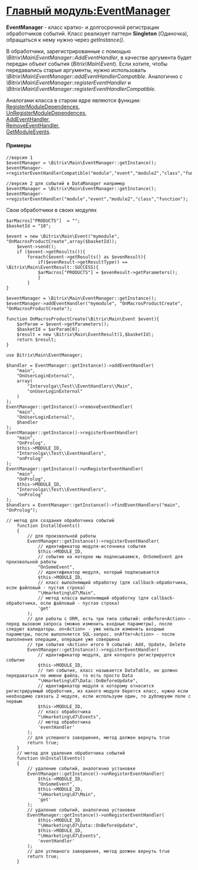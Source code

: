 # [Главный модуль:EventManager](https://dev.1c-bitrix.ru/api_d7/bitrix/main/EventManager/index.php)
**EventManager** - класс кратко- и долгосрочной регистрации обработчиков событий. Класс реализует паттерн **Singleton** (Одиночка), обращаться к нему нужно через *getInstance()*.

В обработчики, зарегистрированные с помощью *\\Bitrix\\Main\\EventManager::AddEventHandler*, в качестве аргумента будет передан объект события (*Bitrix\\Main\\Event*). Если хотите, чтобы передавались старые аргументы, нужно использовать *\\Bitrix\\Main\\EventManager::addEventHandlerCompatible*. Аналогично с *\\Bitrix\\Main\\EventManager::registerEventHandler* и *\\Bitrix\\Main\\EventManager::registerEventHandlerCompatible*.

Аналогами класса в старом ядре являются функции:  
[RegisterModuleDependences](http://dev.1c-bitrix.ru/api_help/main/functions/module/registermoduledependences.php),  
[UnRegisterModuleDependences](http://dev.1c-bitrix.ru/api_help/main/functions/module/unregistermoduledependences.php),  
[AddEventHandler](http://dev.1c-bitrix.ru/api_help/main/functions/module/addeventhandler.php),  
[RemoveEventHandler](http://dev.1c-bitrix.ru/api_help/main/functions/module/removeeventhandler.php),  
[GetModuleEvents](http://dev.1c-bitrix.ru/api_help/main/functions/module/getmoduleevents.php).

#### Примеры ####

```
//версия 1
$eventManager = \Bitrix\Main\EventManager::getInstance();
$eventManager->registerEventHandlerCompatible("module","event","module2","class","function");
```

```
//версия 2 для событий в DataManager например
$eventManager = \Bitrix\Main\EventManager::getInstance();
$eventManager->registerEventHandler("module","event","module2","class","function");
```

Свои обработчики в своих модулях

```
$arMacros["PRODUCTS"]  = "";  
$basketId = "10";
```

```
$event = new \Bitrix\Main\Event("mymodule", "OnMacrosProductCreate",array($basketId));
	$event->send();
	if ($event->getResults()){
		foreach($event->getResults() as $evenResult){
			if($evenResult->getResultType() == \Bitrix\Main\EventResult::SUCCESS){
			$arMacros["PRODUCTS"] = $evenResult->getParameters();
			}
		}
}
```

```
$eventManager = \Bitrix\Main\EventManager::getInstance();
$eventManager->addEventHandler("mymodule", "OnMacrosProductCreate", "OnMacrosProductCreate");

function OnMacrosProductCreate(\Bitrix\Main\Event $event){
	$arParam = $event->getParameters();
	$basketId = $arParam[0];
	$result = new \Bitrix\Main\EventResult(1,$basketId);
	return $result;
}
```

```
use Bitrix\Main\EventManager;

$handler = EventManager::getInstance()->addEventHandler(
	"main",
	"OnUserLoginExternal",
	array(
		"Intervolga\\Test\\EventHandlers\\Main",
		"onUserLoginExternal"
	)
);
EventManager::getInstance()->removeEventHandler(
	"main",
	"OnUserLoginExternal",
	$handler
);
EventManager::getInstance()->registerEventHandler(
	"main",
	"OnProlog",
	$this->MODULE_ID,
	"Intervolga\\Test\\EventHandlers",
	"onProlog"
);
EventManager::getInstance()->unRegisterEventHandler(
	"main",
	"OnProlog",
	$this->MODULE_ID,
	"Intervolga\\Test\\EventHandlers",
	"onProlog"
);
$handlers = EventManager::getInstance()->findEventHandlers("main", "OnProlog");
```

```
// метод для создания обработчика событий
    function InstallEvents()
    {
        // для произвольной работы
        EventManager::getInstance()->registerEventHandler(
            // идентификатор модуля-источника события
            $this->MODULE_ID,
            // событие на которое мы подписываемся, OnSomeEvent для произвольной работы
            "OnSomeEvent",
            // идентификатор модуля, который подписывается
            $this->MODULE_ID,
            // класс выполняющий обработку (для callback-обработчика, если файловый - пустая строка)
            "\Hmarketing\d7\Main",
            // метод класса выполняющий обработку (для callback-обработчика, если файловый - пустая строка)
            'get'
        );
        // для работы с ORM, есть три типа событий: onBefore<Action> - перед вызовом запроса (можно изменить входные параметры), после следуют валидаторы. on<Action> - уже нельзя изменить входные параметры, после выполняется SQL-запрос. onAfter<Action> - после выполнения операции, операция уже совершена
        // три события <Action> итого 9 событий: Add, Update, Delete
        EventManager::getInstance()->registerEventHandler(
            // идентификатор модуля, для которого регистрируется событие
            $this->MODULE_ID,
            // тип события, класс называется DataTable, но должно передаваться по имени файла, то есть просто Data
            "\Hmarketing\d7\Data::OnBeforeUpdate",
            // идентификатор модуля к которому относится регистрируемый обработчик, из какого модуля берется класс, нужно если необходимо связать 2 модуля, если используем один, то дублируем поле с первым
            $this->MODULE_ID,
            // класс обработчика
            "\Hmarketing\d7\Events",
            // метод обработчика
            'eventHandler'
        );
        // для успешного завершения, метод должен вернуть true
        return true;
    }
    // метод для удаления обработчика событий
    function UnInstallEvents()
    {
        // удаление событий, аналогично установке
        EventManager::getInstance()->unRegisterEventHandler(
            $this->MODULE_ID,
            "OnSomeEvent",
            $this->MODULE_ID,
            "\Hmarketing\d7\Main",
            'get'
        );
        // удаление событий, аналогично установке
        EventManager::getInstance()->unRegisterEventHandler(
            $this->MODULE_ID,
            "\Hmarketing\d7\Data::OnBeforeUpdate",
            $this->MODULE_ID,
            "\Hmarketing\d7\Events",
            'eventHandler'
        );
        // для успешного завершения, метод должен вернуть true
        return true;
    }
```